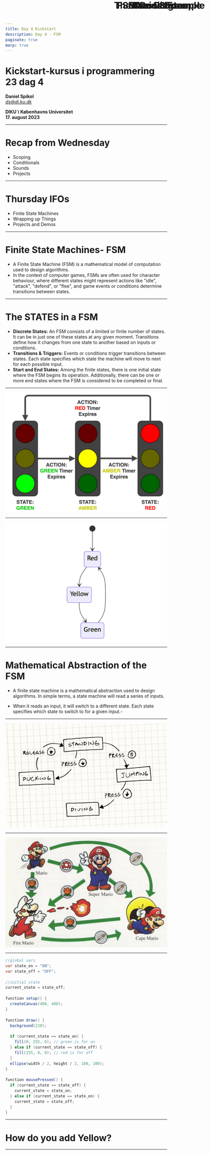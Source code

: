 ```yaml
---
title: Day 4 Kickstart
description: Day 4 - FSM
paginate: true
marp: true
---
```


# Kickstart-kursus i programmering 23 dag 4
**Daniel Spikol**  
*ds@di.ku.dk*

**DIKU \\ Københavns Universitet**  
**17. august 2023**

---

# Recap from Wednesday
- Scoping
- Conditionals
- Sounds
- Projects

---

# Thursday IFOs
- Finite State Machines
- Wrapping up Things
- Projects and Demos

---

# Finite State Machines- FSM

- A Finite State Machine (FSM) is a mathematical model of computation used to design algorithms.
- In the context of computer games, FSMs are often used for character behaviour, where different states might represent actions like "idle", "attack", "defend", or "flee", and game events or conditions determine transitions between states.

---

# The STATES in a FSM
- **Discrete States:** An FSM consists of a limited or finite number of states. It can be in just one of these states at any given moment. Transitions define how it changes from one state to another based on inputs or conditions.
- **Transitions & Triggers:** Events or conditions trigger transitions between states. Each state specifies which state the machine will move to next for each possible input.
- **Start and End States:** Among the finite states, there is one initial state where the FSM begins its operation. Additionally, there can be one or more end states where the FSM is considered to be completed or final.

---
<style scoped>
  .top-title h1 {
    position: absolute;
    top: 0;
    width: 100%;
    text-align: center;
    font-size: 2em;
    margin: 0;
  }
</style>

<!-- Slide with a custom title style -->
<div class="top-title">

# The Classic Example

![bg 60%](./images/traffic.png)

</div>

---
<style scoped>
  .top-title h1 {
    position: absolute;
    top: 0;
    width: 100%;
    text-align: center;
    font-size: 2em;
    margin: 0;
  }
</style>

<!-- Slide with a custom title style -->
<div class="top-title">

# State Diagram
![bg 60%](./images/state_dia.png)

</div>

---
# Mathematical Abstraction of the FSM
- A finite state machine is a mathematical abstraction used to design algorithms. In simple terms, a state machine will read a series of inputs.

- When it reads an input, it will switch to a different state. Each state specifies which state to switch to for a given input.- 

---
<style scoped>
  .top-title h1 {
    position: absolute;
    top: 0;
    width: 100%;
    text-align: center;
    font-size: 2em;
    margin: 0;
  }
</style>

<!-- Slide with a custom title style -->
<div class="top-title">

# Game States

![bg 80%](./images/gameflowchart.png)

</div>

---
<style scoped>
  .top-title h1 {
    position: absolute;
    top: 0;
    width: 100%;
    text-align: center;
    font-size: 2em;
    margin: 0;
  }
</style>

<!-- Slide with a custom title style -->
<div class="top-title">

# Mario States

![bg 60%](./images/mariobig.jpg)

</div>

---
<style scoped>
  .top-title h1 {
    position: absolute;
    top: 0;
    width: 100%;
    text-align: center;
    font-size: 2em;
    margin: 0;
  }
</style>

<!-- Slide with a custom title style -->
<div class="top-title">

 # FSM Code Example

```java
//global vars
var state_on = "ON";
var state_off = "OFF";

//initial state
current_state = state_off;

function setup() {
  createCanvas(400, 400);
}

function draw() {
  background(220);

  if (current_state == state_on) {
    fill(0, 255, 0); // green is for on
  } else if (current_state == state_off) {
    fill(255, 0, 0); // red is for off
  }
  ellipse(width / 2, height / 2, 100, 100);
}

function mousePressed() {
  if (current_state == state_off) {
    current_state = state_on;
  } else if (current_state == state_on) {
    current_state = state_off;
  }
}
```

</div>

 ---
 # How do you add Yellow?

 ---
